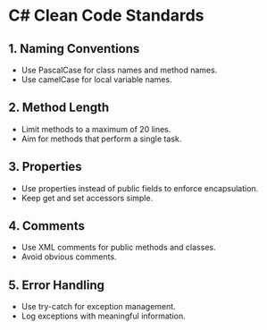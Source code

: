 # C# Clean Code Standards

## 1. Naming Conventions
- Use PascalCase for class names and method names.
- Use camelCase for local variable names.

## 2. Method Length
- Limit methods to a maximum of 20 lines.
- Aim for methods that perform a single task.

## 3. Properties
- Use properties instead of public fields to enforce encapsulation.
- Keep get and set accessors simple.

## 4. Comments
- Use XML comments for public methods and classes.
- Avoid obvious comments.

## 5. Error Handling
- Use try-catch for exception management.
- Log exceptions with meaningful information.